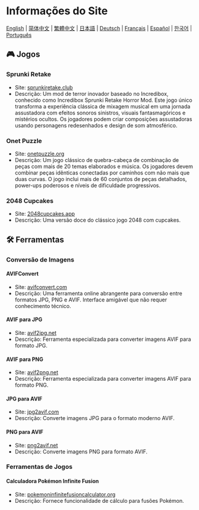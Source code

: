 # Informações do Site

[English](./README.md) | [简体中文](./README_CN.md) | [繁體中文](./README_TW.md) | [日本語](./README_JP.md) | [Deutsch](./README_DE.md) | [Français](./README_FR.md) | [Español](./README_ES.md) | [한국어](./README_KR.md) | [Português](./README_PT.md)

## 🎮 Jogos

### Sprunki Retake

- Site: [sprunkiretake.club](https://sprunkiretake.club?utm_source=github)
- Descrição: Um mod de terror inovador baseado no Incredibox, conhecido como Incredibox Sprunki Retake Horror Mod. Este jogo único transforma a experiência clássica de mixagem musical em uma jornada assustadora com efeitos sonoros sinistros, visuais fantasmagóricos e mistérios ocultos. Os jogadores podem criar composições assustadoras usando personagens redesenhados e design de som atmosférico.

### Onet Puzzle

- Site: [onetpuzzle.org](https://onetpuzzle.org?utm_source=github)
- Descrição: Um jogo clássico de quebra-cabeça de combinação de peças com mais de 20 temas elaborados e música. Os jogadores devem combinar peças idênticas conectadas por caminhos com não mais que duas curvas. O jogo inclui mais de 60 conjuntos de peças detalhados, power-ups poderosos e níveis de dificuldade progressivos.

### 2048 Cupcakes

- Site: [2048cupcakes.app](https://2048cupcakes.app?utm_source=github)
- Descrição: Uma versão doce do clássico jogo 2048 com cupcakes.

## 🛠️ Ferramentas

### Conversão de Imagens

#### AVIFConvert

- Site: [avifconvert.com](https://avifconvert.com?utm_source=github)
- Descrição: Uma ferramenta online abrangente para conversão entre formatos JPG, PNG e AVIF. Interface amigável que não requer conhecimento técnico.

#### AVIF para JPG

- Site: [avif2jpg.net](https://avif2jpg.net?utm_source=github)
- Descrição: Ferramenta especializada para converter imagens AVIF para formato JPG.

#### AVIF para PNG

- Site: [avif2png.net](https://avif2png.net?utm_source=github)
- Descrição: Ferramenta especializada para converter imagens AVIF para formato PNG.

#### JPG para AVIF

- Site: [jpg2avif.com](https://jpg2avif.com?utm_source=github)
- Descrição: Converte imagens JPG para o formato moderno AVIF.

#### PNG para AVIF

- Site: [png2avif.net](https://png2avif.net?utm_source=github)
- Descrição: Converte imagens PNG para formato AVIF.

### Ferramentas de Jogos

#### Calculadora Pokémon Infinite Fusion

- Site: [pokemoninfinitefusioncalculator.org](https://pokemoninfinitefusioncalculator.org?utm_source=github)
- Descrição: Fornece funcionalidade de cálculo para fusões Pokémon.
